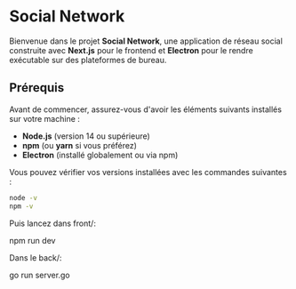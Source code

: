 # Social Network

Bienvenue dans le projet **Social Network**, une application de réseau social construite avec **Next.js** pour le frontend et **Electron** pour le rendre exécutable sur des plateformes de bureau.

## Prérequis

Avant de commencer, assurez-vous d'avoir les éléments suivants installés sur votre machine :

- **Node.js** (version 14 ou supérieure)
- **npm** (ou **yarn** si vous préférez)
- **Electron** (installé globalement ou via npm)
  
Vous pouvez vérifier vos versions installées avec les commandes suivantes :
  
```bash
node -v
npm -v
```
Puis lancez dans front/:

npm run dev

Dans le back/:

go run server.go
